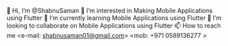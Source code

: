 👋 Hi, I’m @ShabnuSaman
👀 I’m interested in Making Mobile Applications using Flutter
🌱 I’m currently learning Mobile Applications using Flutter
💞️ I’m looking to collaborate on Mobile Applications using Flutter
📫 How to reach me <e-mail: shabnusaman01@gmail.com> <mob: +971 0589136277 >

<!---
ShabnuSaman/ShabnuSaman is a ✨ special ✨ repository because its `README.md` (this file) appears on your GitHub profile.
You can click the Preview link to take a look at your changes.
--->
